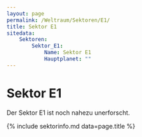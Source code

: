 ```yaml
---
layout: page
permalink: /Weltraum/Sektoren/E1/
title: Sektor E1
sitedata:
    Sektoren:
        Sektor_E1:
            Name: Sektor E1
            Hauptplanet: ""
---
```


# Sektor E1

Der Sektor E1 ist noch nahezu unerforscht.

{% include sektorinfo.md data=page.title %}
